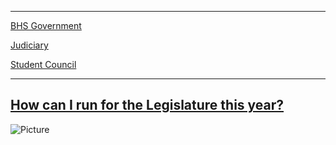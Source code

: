 * * *

[BHS Government](/bhs-government.html)

[Judiciary](/judiciary.html)

[Student Council](/student-council.html)

* * *

[How can I run for the Legislature this year?](https://drive.google.com/drive/folders/1p7hBpETZmTW0r4xFYtUB2yPFMjIVip0F)
------------------------------------------------------------------------------------------------------------------------

![Picture](/uploads/8/0/1/5/801512/legislature_orig.jpg)